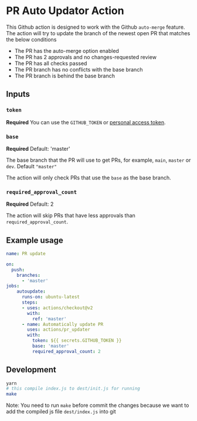 # PR Auto Updator Action

This Github action is designed to work with the Github `auto-merge` feature.  
The action will try to update the branch of the newest open PR that matches the below conditions
- The PR has the auto-merge option enabled
- The PR has 2 approvals and no changes-requested review
- The PR has all checks passed
- The PR branch has no conflicts with the base branch
- The PR branch is behind the base branch

## Inputs

### `token`

**Required** 
You can use the `GITHUB_TOKEN` or [personal access token](https://github.com/settings/tokens/).

### `base`

**Required**
Default: 'master'

The base branch that the PR will use to get PRs, for example, `main`, `master` or `dev`.  Default `"master"`

The action will only check PRs that use the `base` as the base branch. 

### `required_approval_count`

**Required**
Default: 2

The action will skip PRs that have less approvals than `required_approval_count`. 

## Example usage

```yml
name: PR update

on:
  push:
    branches:
      - 'master'
jobs:
    autoupdate:
      runs-on: ubuntu-latest
      steps:
      - uses: actions/checkout@v2
        with:
          ref: 'master'
      - name: Automatically update PR
        uses: actions/pr_updater
        with:
          token: ${{ secrets.GITHUB_TOKEN }}
          base: 'master'
          required_approval_count: 2
```


## Development

```bash
yarn
# this compile index.js to dest/init.js for running 
make
```

Note: You need to run `make` before commit the changes because we want to add the compiled js file `dest/index.js` into git